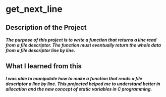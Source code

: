 # get_next_line
## Description of the Project
##### The purpose of this project is to write a function that returns a line read from a file descriptor. The function must eventually return the whole data from a file descriptor line by line. 

## What I learned from this
##### I was able to manipulate how to make a function that reads a file descriptor a line by line. This projected helped me to understand better in allocation and the new concept of static variables in C programming.
